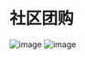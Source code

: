 # 社区团购
![image](http://www.kaipushuo.com/images/lalala.png)
![image](http://www.kaipushuo.com/images/lalala3.png)
